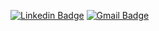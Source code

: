 [![Linkedin Badge](https://img.shields.io/badge/-LinkedIn-blue?style=flat&logo=Linkedin&logoColor=white&link=https://www.linkedin.com/in/amandaalvesreis/)](https://www.linkedin.com/in/amandaalvesreis/)
[![Gmail Badge](https://img.shields.io/badge/-Gmail-c14438?style=flat&logo=Gmail&logoColor=white&link=mailto:amandareisdw@gmail.com)](mailto:amandareisdw@gmail.com)

